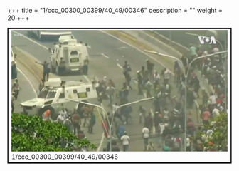 +++
title = "1/ccc_00300_00399/40_49/00346"
description = ""
weight = 20
+++

<table style="border:2px solid black;max-width:800px;max-height:800px;" 
><tr><td>
<img class="center-fit-jpg"
src="/jpg_/aaa_20190430_NxaOmWaI8sI_00345.jpg">
1/ccc_00300_00399/40_49/00346
</img></td></tr></table>
